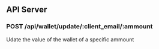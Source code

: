 ## API Server

### POST /api/wallet/update/:client_email/:ammount
Udate the value of the wallet of a specific ammount

